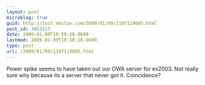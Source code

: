 ```yaml
---
layout: post
microblog: true
guid: http://twit.vmstan.com/2009/01/09/1107119005.html
post_id: 3053117
date: 2009-01-09T10:58:26-0600
lastmod: 2009-01-09T10:58:26-0600
type: post
url: /2009/01/09/1107119005.html
---
```

Power spike seems to have taken out our OWA server for ex2003. Not really sure why because its a server that never got it. Coincidence?

